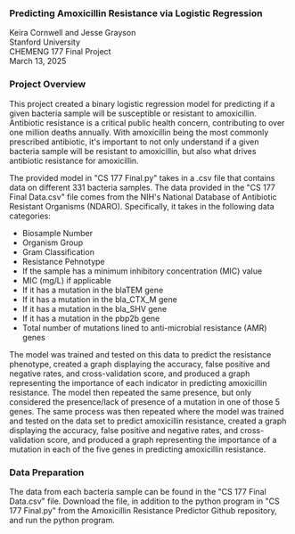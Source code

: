 ### Predicting Amoxicillin Resistance via Logistic Regression
Keira Cornwell and  Jesse Grayson\
Stanford University\
CHEMENG 177 Final Project\
March 13, 2025

### Project Overview
This project created a binary logistic regression model for predicting if a given bacteria sample will be susceptible or resistant to amoxicillin. Antibiotic resistance is a critical public health concern, contributing to over one million deaths annually. With amoxicillin being the most commonly prescribed antibiotic, it's important to not only understand if a given bacteria sample will be resistant to amoxicillin, but also what drives antibiotic resistance for amoxicillin.

The provided model in "CS 177 Final.py" takes in a .csv file that contains data on different 331 bacteria samples. The data provided in the "CS 177 Final Data.csv" file comes from the NIH's National Database of Antibiotic Resistant Organisms (NDARO). Specifically, it takes in the following data categories:
* Biosample Number
* Organism Group
* Gram Classification
* Resistance Pehnotype
* If the sample has a minimum inhibitory concentration (MIC) value
* MIC (mg/L) if applicable
* If it has a mutation in the blaTEM gene
* If it has a mutation in the bla_CTX_M gene
* If it has a mutation in the bla_SHV gene
* If it has a mutation in the pbp2b gene
* Total number of mutations lined to anti-microbial resistance (AMR) genes

The model was trained and tested on this data to predict the resistance phenotype, created a graph displaying the accuracy, false positive and negative rates, and cross-validation score, and produced a graph representing the importance of each indicator in predicting amoxicillin resistance. The model then repeated the same presence, but only considered the presence/lack of presence of a mutation in one of those 5 genes. The same process was then repeated where the model was trained and tested on the data set to predict amoxicillin resistance, created a graph displaying the accuracy, false positive and negative rates, and cross-validation score, and produced a graph representing the importance of a mutation in each of the five genes in predicting amoxicillin resistance.

### Data Preparation
The data from each bacteria sample can be found in the "CS 177 Final Data.csv" file. Download the file, in addition to the python program in "CS 177 Final.py" from the Amoxicillin Resistance Predictor Github repository, and run the python program. 
